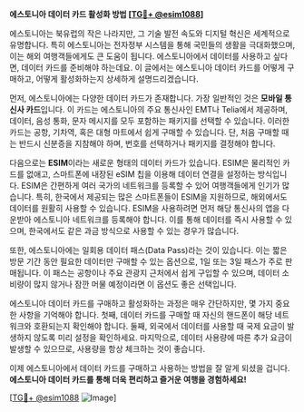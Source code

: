 **에스토니아 데이터 카드 활성화 방법 [[TG💪+ @esim1088](https://t.me/s/esim1088)]**

에스토니아는 북유럽의 작은 나라지만, 그 기술 발전 속도와 디지털 혁신은 세계적으로 유명합니다. 특히 에스토니아는 전자정부 시스템을 통해 국민들의 생활을 극대화했으며, 이는 해외 여행객들에게도 큰 도움이 됩니다. 에스토니아에서 데이터를 사용하고 싶다면, 데이터 카드를 준비해야 하는데요. 이 글에서는 에스토니아 데이터 카드를 어떻게 구매하고, 어떻게 활성화하는지 상세하게 설명드리겠습니다.

먼저, 에스토니아에는 다양한 데이터 카드가 존재합니다. 가장 일반적인 것은 **모바일 통신사 카드**입니다. 이 카드는 에스토니아의 주요 통신사인 EMT나 Telia에서 제공하며, 데이터, 음성 통화, 문자 메시지를 모두 포함하는 패키지를 선택할 수 있습니다. 이러한 카드는 공항, 기차역, 혹은 대형 마트에서 쉽게 구매할 수 있습니다. 단, 처음 구매할 때는 반드시 신분증을 지참해야 하며, 번호를 선택하거나 패키지를 결정해야 합니다.

다음으로는 **ESIM**이라는 새로운 형태의 데이터 카드가 있습니다. ESIM은 물리적인 카드를 없애고, 스마트폰에 내장된 eSIM 칩을 이용해 데이터 연결을 설정하는 방식입니다. ESIM은 간편하게 여러 국가의 네트워크를 등록할 수 있어 여행객들에게 인기가 많습니다. 특히, 한국에서 제공되는 많은 스마트폰들이 ESIM을 지원하므로, 해외에서도 데이터를 원활히 사용할 수 있습니다. ESIM을 사용하려면 먼저 해당 통신사의 앱을 다운받아 에스토니아 네트워크를 등록해야 합니다. 이를 통해 데이터를 즉시 사용할 수 있으며, 한국에서도 같은 과금 방식으로 사용할 수 있는 경우가 많습니다.

또한, 에스토니아에는 일회용 데이터 패스(Data Pass)라는 것이 있습니다. 이는 짧은 방문 기간 동안 필요한 데이터만 구매할 수 있는 옵션으로, 1일 또는 3일 패스가 주로 판매됩니다. 이 패스는 공항이나 주요 관광지 근처에서 쉽게 구입할 수 있으며, 데이터 소비량이 많지 않거나 잠깐 머물 예정이라면 이 옵션도 좋은 선택입니다.

에스토니아 데이터 카드를 구매하고 활성화하는 과정은 매우 간단하지만, 몇 가지 중요한 사항을 기억해야 합니다. 첫째, 데이터 카드를 구매할 때 자신의 핸드폰이 해당 네트워크와 호환되는지 확인해야 합니다. 둘째, 외국에서 데이터를 사용할 때 국제 요금이 발생하지 않도록 미리 설정을 확인하세요. 마지막으로, 데이터 사용량에 따른 추가 요금이 발생할 수 있으므로, 사용량을 항상 체크하는 것이 좋습니다.

이제 에스토니아에서 데이터 카드를 구매하고 사용하는 방법을 잘 알게 되셨을 겁니다. **에스토니아 데이터 카드를 통해 더욱 편리하고 즐거운 여행을 경험하세요!** 

[[TG💪+ @esim1088](https://t.me/s/esim1088) ![Image](https://i.postimg.cc/Y0z9fWf4/image.png)]